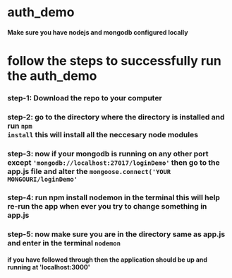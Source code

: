 # auth_demo
#### Make sure you have nodejs and mongodb configured locally

# follow the steps to successfully run the auth_demo
  
  ### step-1: Download the repo to your computer
  
  ### step-2: go to the directory where the directory is installed and run <code>npm install</code> this will install all the neccesary node modules
  
  ### step-3: now if your mongodb is running on any other port except <code>'mongodb://localhost:27017/loginDemo'</code> then go to the app.js file and alter the <code>mongoose.connect('YOUR MONGOURI/loginDemo'</code> 
  
  ### step-4: run npm install nodemon in the terminal this will help re-run the app when ever you try to change something in app.js
  ### step-5: now make sure you are in the directory same as app.js and enter in the terminal <code>nodemon</code>
  
  #### if you have followed through then the application should be up and running at 'localhost:3000'
  
